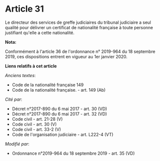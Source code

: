 # Article 31

Le directeur des services de greffe judiciaires du tribunal judiciaire a seul qualité pour délivrer un certificat de
nationalité française à toute personne justifiant qu'elle a cette nationalité.

**Nota:**

Conformément à l'article 36 de l'ordonnance n° 2019-964 du 18 septembre 2019, ces dispositions entrent en vigueur au 1er
janvier 2020.

**Liens relatifs à cet article**

_Anciens textes_:

  - Code de la nationalité française 149
  - Code de la nationalité française. - art. 149 (Ab)

_Cité par_:

  - Décret n°2017-890 du 6 mai 2017 - art. 30 (VD)
  - Décret n°2017-890 du 6 mai 2017 - art. 32 (VD)
  - Code civil - art. 21-28 (V)
  - Code civil - art. 30 (V)
  - Code civil - art. 33-2 (V)
  - Code de l'organisation judiciaire - art. L222-4 (VT)

_Modifié par_:

  - Ordonnance n°2019-964 du 18 septembre 2019 - art. 35 (VD)
